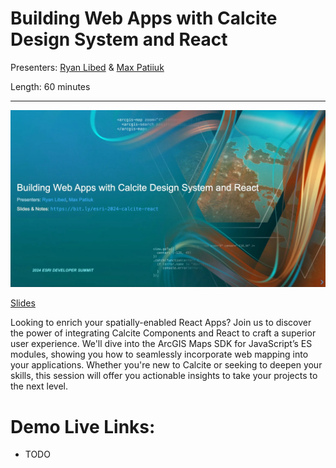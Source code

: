 # Building Web Apps with Calcite Design System and React

Presenters: [Ryan Libed](https://github.com/rslibed) &
[Max Patiiuk](https://github.com/maxpatiiuk)

Length: 60 minutes

---

[![Building web Apps with Calcite header slide](header-slide.webp)](https://maxpatiiuk.github.io/esri-dev-summit-presentations/2024/calcite-react/)

[Slides](https://maxpatiiuk.github.io/esri-dev-summit-presentations/2024/calcite-react/)

Looking to enrich your spatially-enabled React Apps? Join us to discover the
power of integrating Calcite Components and React to craft a superior user
experience. We'll dive into the ArcGIS Maps SDK for JavaScript’s ES modules,
showing you how to seamlessly incorporate web mapping into your applications.
Whether you're new to Calcite or seeking to deepen your skills, this session
will offer you actionable insights to take your projects to the next level.

# Demo Live Links:

- TODO
